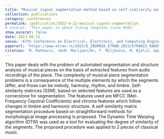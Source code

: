 ```yaml
---
title: "Musical signal segmentation method based on self-similarity matrices"
collection: publications
category: conferences
permalink: /publication/2023-6-22-musical-signal-segmentation
# excerpt: 'This paper is about fixing template issue #693.'
show_excerpt: false
date: 2023-06-22
venue: '67th Conference on Electrical, Electronic, and Computing Engineering ETRAN'
paperurl: 'https://www.etran.rs/2023/E_ZBORNIK_ETRAN_2023/ETRAN23_RADOVI/AK1.3.pdf'
citation: 'M. Ratković, <b>M. Marijan</b>, T. Miljković, M. Bjelić, &quot;Musical signal segmentation method based on self-similarity matrices&quot; <i>67th Conference on Electrical, Electronic, and Computing Engineering ETRAN</i>.'
---
```


This paper deals with the problem of automated
segmentation and structure analysis of musical pieces on the
basis of extracted features from audio recordings of the piece.
The complexity of musical piece segmentation problems is a
consequence of the multiple elements by which the segments
differ, and those can be melody, harmony, rhythm, and
timbre. Self-similarity matrices (SSM), based on selected
features are used as a cornerstone for segmentation. The
features used are MFCC (Mel-Frequency Cepstral
Coefficients) and chroma features which follow changes in
timbre and harmonic structure. A self-similarity matrix
segmentation procedure based on straightforward methods for
morphological image processing is proposed. The Dynamic
Time Warping algorithm (DTW) was used as a tool for
evaluating the degree of similarity of the segments. The
proposed procedure was applied to 2 pieces of classical music.